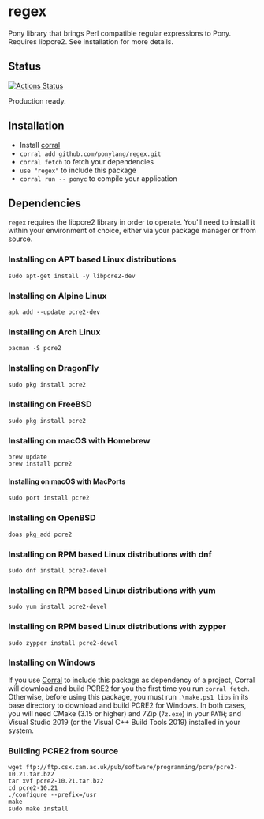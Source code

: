 # regex

Pony library that brings Perl compatible regular expressions to Pony. Requires libpcre2. See installation for more details.

## Status

[![Actions Status](https://github.com/ponylang/regex/workflows/vs-ponyc-latest/badge.svg)](https://github.com/ponylang/regex/actions)

Production ready.

## Installation

* Install [corral](https://github.com/ponylang/corral)
* `corral add github.com/ponylang/regex.git`
* `corral fetch` to fetch your dependencies
* `use "regex"` to include this package
* `corral run -- ponyc` to compile your application

## Dependencies

`regex` requires the libpcre2 library in order to operate. You'll need to install it within your environment of choice, either via your package manager or from source.

### Installing on APT based Linux distributions

```
sudo apt-get install -y libpcre2-dev
```

### Installing on Alpine Linux

```
apk add --update pcre2-dev
```

### Installing on Arch Linux

```
pacman -S pcre2

```

### Installing on DragonFly

```
sudo pkg install pcre2
```

### Installing on FreeBSD

```
sudo pkg install pcre2
```

### Installing on macOS with Homebrew

```
brew update
brew install pcre2
```

#### Installing on macOS with MacPorts

```
sudo port install pcre2
```

### Installing on OpenBSD

```
doas pkg_add pcre2
```

### Installing on RPM based Linux distributions with dnf

```
sudo dnf install pcre2-devel
```

### Installing on RPM based Linux distributions with yum

```
sudo yum install pcre2-devel
```

### Installing on RPM based Linux distributions with zypper

```
sudo zypper install pcre2-devel
```
### Installing on Windows

If you use [Corral](https://github.com/ponylang/corral) to include this package as dependency of a project, Corral will download and build PCRE2 for you the first time you run `corral fetch`.  Otherwise, before using this package, you must run `.\make.ps1 libs` in its base directory to download and build PCRE2 for Windows. In both cases, you will need CMake (3.15 or higher) and 7Zip (`7z.exe`) in your `PATH`; and Visual Studio 2019 (or the Visual C++ Build Tools 2019) installed in your system.

### Building PCRE2 from source

```
wget ftp://ftp.csx.cam.ac.uk/pub/software/programming/pcre/pcre2-10.21.tar.bz2
tar xvf pcre2-10.21.tar.bz2
cd pcre2-10.21
./configure --prefix=/usr
make
sudo make install
```
